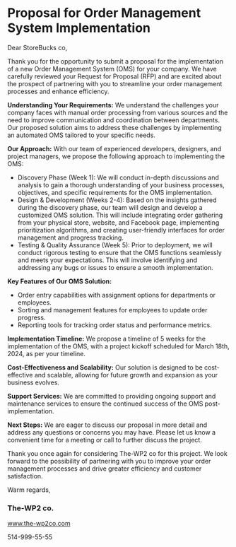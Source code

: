 # Proposal for Order Management System Implementation

Dear StoreBucks co,

Thank you for the opportunity to submit a proposal for the implementation of a new Order Management System (OMS) for your company. We have carefully reviewed your Request for Proposal (RFP) and are excited about the prospect of partnering with you to streamline your order management processes and enhance efficiency.

**Understanding Your Requirements:**
We understand the challenges your company faces with manual order processing from various sources and the need to improve communication and coordination between departments. Our proposed solution aims to address these challenges by implementing an automated OMS tailored to your specific needs.

**Our Approach:**
With our team of experienced developers, designers, and project managers, we propose the following approach to implementing the OMS:
- Discovery Phase (Week 1): We will conduct in-depth discussions and analysis to gain a thorough understanding of your business processes, objectives, and specific requirements for the OMS implementation.
- Design & Development (Weeks 2-4): Based on the insights gathered during the discovery phase, our team will design and develop a customized OMS solution. This will include integrating order gathering from your physical store, website, and Facebook page, implementing prioritization algorithms, and creating user-friendly interfaces for order management and progress tracking.
- Testing & Quality Assurance (Week 5): Prior to deployment, we will conduct rigorous testing to ensure that the OMS functions seamlessly and meets your expectations. This will involve identifying and addressing any bugs or issues to ensure a smooth implementation.

**Key Features of Our OMS Solution:**
- Order entry capabilities with assignment options for departments or employees.
- Sorting and management features for employees to update order progress.
- Reporting tools for tracking order status and performance metrics.

**Implementation Timeline:**
We propose a timeline of 5 weeks for the implementation of the OMS, with a project kickoff scheduled for March 18th, 2024, as per your timeline.

**Cost-Effectiveness and Scalability:**
Our solution is designed to be cost-effective and scalable, allowing for future growth and expansion as your business evolves.

**Support Services:**
We are committed to providing ongoing support and maintenance services to ensure the continued success of the OMS post-implementation.

**Next Steps:**
We are eager to discuss our proposal in more detail and address any questions or concerns you may have. Please let us know a convenient time for a meeting or call to further discuss the project.

Thank you once again for considering The-WP2 co for this project. We look forward to the possibility of partnering with you to improve your order management processes and drive greater efficiency and customer satisfaction.

Warm regards,


### The-WP2 co.

www.the-wp2co.com

514-999-55-55

